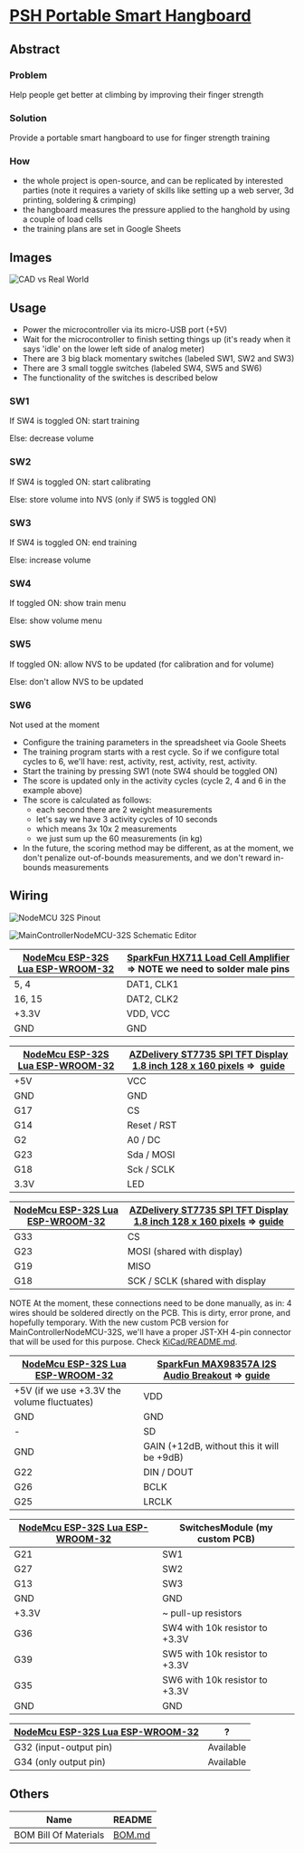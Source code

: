 # [PSH Portable Smart Hangboard](https://github.com/ovidiurosu90/psh-portable-smart-hangboard)

## Abstract
### Problem
Help people get better at climbing by improving their finger strength

### Solution
Provide a portable smart hangboard to use for finger strength training

### How
- the whole project is open-source, and can be replicated by interested parties (note it requires a variety of skills like setting up a web server, 3d printing, soldering & crimping)
- the hangboard measures the pressure applied to the hanghold by using a couple of load cells
- the training plans are set in Google Sheets

## Images

![CAD vs Real World](./Images/PSH_Portable_Smart_Hangboard_May_2024_v3_2024-05-13_CAD_vs_real_world.PNG "CAD vs Real World")

## Usage
- Power the microcontroller via its micro-USB port (+5V)
- Wait for the microcontroller to finish setting things up (it's ready when it says 'idle' on the lower left side of analog meter)
- There are 3 big black momentary switches (labeled SW1, SW2 and SW3)
- There are 3 small toggle switches (labeled SW4, SW5 and SW6)
- The functionality of the switches is described below

### SW1
If SW4 is toggled ON: start training

Else: decrease volume

### SW2
If SW4 is toggled ON: start calibrating

Else: store volume into NVS (only if SW5 is toggled ON)

### SW3
If SW4 is toggled ON: end training

Else: increase volume

### SW4
If toggled ON: show train menu

Else: show volume menu

### SW5
If toggled ON: allow NVS to be updated (for calibration and for volume)

Else: don't allow NVS to be updated

### SW6
Not used at the moment

- Configure the training parameters in the spreadsheet via Goole Sheets
- The training program starts with a rest cycle. So if we configure total cycles to 6, we'll have: rest, activity, rest, activity, rest, activity.
- Start the training by pressing SW1 (note SW4 should be toggled ON)
- The score is updated only in the activity cycles (cycle 2, 4 and 6 in the example above)
- The score is calculated as follows:
    - each second there are 2 weight measurements
    - let's say we have 3 activity cycles of 10 seconds
    - which means 3x 10x 2 measurements
    - we just sum up the 60 measurements (in kg)
- In the future, the scoring method may be different, as at the moment, we don't penalize out-of-bounds measurements, and we don't reward in-bounds measurements


## Wiring

![NodeMCU 32S Pinout](./Images/NodeMCU-32S_pinout.png "NodeMCU 32S Pinout")

![MainControllerNodeMCU-32S Schematic Editor](./Images/MainControllerNodeMCU-32S_Schematic_Editor.PNG "MainControllerNodeMCU-32S Schematic Editor")

| [NodeMcu ESP-32S Lua ESP-WROOM-32](https://opencircuit.shop/product/nodemcu-esp-32s-lua-esp-wroom-32-wifi) | [SparkFun HX711 Load Cell Amplifier](https://eu.robotshop.com/products/hx711-load-cell-amplifier?variant=42600661942440) => NOTE we need to solder male pins |
| ---------------------------------------------------------------------------------------------------------- | ------------------------------------------------------------------------------------------------------------------------------------------------------------ |
| 5, 4                                                                                                       | DAT1, CLK1                                                                                                                                                   |
| 16, 15                                                                                                     | DAT2, CLK2                                                                                                                                                   |
| +3.3V                                                                                                      | VDD, VCC                                                                                                                                                     |
| GND                                                                                                        | GND                                                                                                                                                          |

| [NodeMcu ESP-32S Lua ESP-WROOM-32](https://opencircuit.shop/product/nodemcu-esp-32s-lua-esp-wroom-32-wifi) | [AZDelivery ST7735 SPI TFT Display 1.8 inch 128 x 160 pixels](https://www.amazon.nl/dp/B078J5TS2G/ref=pe_28126711_487805961_TE_item?th=1) =>  [guide](https://www.az-delivery.de/en/blogs/azdelivery-blog-fur-arduino-und-raspberry-pi/1-8-toll-tft-am-esp-32-dev-kit-c-betreiben) |
| ---------------------------------------------------------------------------------------------------------- | ---------------------------------------------------------------------------------------------------------------------------------------------------------------------------------------------------------------------------------------------------------------------------------- |
| +5V                                                                                                        | VCC                                                                                                                                                                                                                                                                                |
| GND                                                                                                        | GND                                                                                                                                                                                                                                                                                |
| G17                                                                                                        | CS                                                                                                                                                                                                                                                                                 |
| G14                                                                                                        | Reset / RST                                                                                                                                                                                                                                                                        |
| G2                                                                                                         | A0 / DC                                                                                                                                                                                                                                                                            |
| G23                                                                                                        | Sda / MOSI                                                                                                                                                                                                                                                                         |
| G18                                                                                                        | Sck / SCLK                                                                                                                                                                                                                                                                         |
| 3.3V                                                                                                       | LED                                                                                                                                                                                                                                                                                |

| [NodeMcu ESP-32S Lua ESP-WROOM-32](https://opencircuit.shop/product/nodemcu-esp-32s-lua-esp-wroom-32-wifi) | [AZDelivery ST7735 SPI TFT Display 1.8 inch 128 x 160 pixels](https://www.amazon.nl/dp/B078J5TS2G/ref=pe_28126711_487805961_TE_item?th=1) => [guide](https://randomnerdtutorials.com/guide-to-1-8-tft-display-with-arduino/) |
| ---------------------------------------------------------------------------------------------------------- | ---------------------------------------------------------------------------------------------------------------------------------------------------------------------------------------------------------------------------- |
| G33                                                                                                        | CS                                                                                                                                                                                                                           |
| G23                                                                                                        | MOSI (shared with display)                                                                                                                                                                                                   |
| G19                                                                                                        | MISO                                                                                                                                                                                                                         |
| G18                                                                                                        | SCK / SCLK (shared with display                                                                                                                                                                                              |

NOTE At the moment, these connections need to be done manually, as in: 4 wires should be soldered directly on the PCB. This is dirty, error prone, and hopefully temporary.
With the new custom PCB version for MainControllerNodeMCU-32S, we'll have a proper JST-XH 4-pin connector that will be used for this purpose.
Check [KiCad/README.md](KiCad).


| [NodeMcu ESP-32S Lua ESP-WROOM-32](https://opencircuit.shop/product/nodemcu-esp-32s-lua-esp-wroom-32-wifi) | [SparkFun MAX98357A I2S Audio Breakout](https://opencircuit.shop/product/sparkfun-i2s-audio-breakout-max98357a) => [guide](https://learn.sparkfun.com/tutorials/i2s-audio-breakout-hookup-guide/all) |
| ---------------------------------------------------------------------------------------------------------- | ---------------------------------------------------------------------------------------------------------------------------------------------------------------------------------------------------- |
| +5V (if we use +3.3V the volume fluctuates)                                                                | VDD                                                                                                                                                                                                  |
| GND                                                                                                        | GND                                                                                                                                                                                                  |
| \-                                                                                                         | SD                                                                                                                                                                                                   |
| GND                                                                                                        | GAIN (+12dB, without this it will be +9dB)                                                                                                                                                           |
| G22                                                                                                        | DIN / DOUT                                                                                                                                                                                           |
| G26                                                                                                        | BCLK                                                                                                                                                                                                 |
| G25                                                                                                        | LRCLK                                                                                                                                                                                                |

| [NodeMcu ESP-32S Lua ESP-WROOM-32](https://opencircuit.shop/product/nodemcu-esp-32s-lua-esp-wroom-32-wifi) | SwitchesModule (my custom PCB) |
| ---------------------------------------------------------------------------------------------------------- | ------------------------------ |
| G21                                                                                                        | SW1                            |
| G27                                                                                                        | SW2                            |
| G13                                                                                                        | SW3                            |
| GND                                                                                                        | GND                            |
| +3.3V                                                                                                      | ~ pull-up resistors            |
| G36                                                                                                        | SW4 with 10k resistor to +3.3V |
| G39                                                                                                        | SW5 with 10k resistor to +3.3V |
| G35                                                                                                        | SW6 with 10k resistor to +3.3V |
| GND                                                                                                        | GND                            |

| [NodeMcu ESP-32S Lua ESP-WROOM-32](https://opencircuit.shop/product/nodemcu-esp-32s-lua-esp-wroom-32-wifi) | ?         |
| ---------------------------------------------------------------------------------------------------------- | --------- |
| G32 (input-output pin)                                                                                     | Available |
| G34 (only output pin)                                                                                      | Available |


## Others

| Name | README |
| --------------------- | ------ |
| BOM Bill Of Materials | [BOM.md](BOM.md) |

